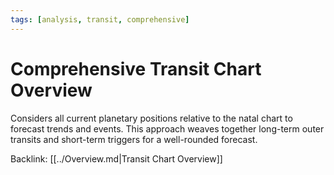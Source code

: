 ```yaml
---
tags: [analysis, transit, comprehensive]
---
```

# Comprehensive Transit Chart Overview

Considers all current planetary positions relative to the natal chart to forecast trends and events. This approach weaves together long-term outer transits and short-term triggers for a well-rounded forecast.

Backlink: [[../Overview.md|Transit Chart Overview]]
